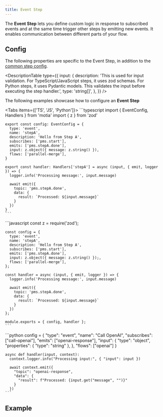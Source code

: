 ```yaml
---
title: Event Step
---
```


The **Event Step** lets you define custom logic in response to subscribed events and at the same time trigger other steps by emitting new events. It enables communication between different parts of your flow.

## Config

The following properties are specific to the Event Step, in addition to the [common step config](/docs/concepts/steps/steps#config).

<DescriptionTable
  type={{
    input: {
      description:
        'This is used for input validation. For TypeScript/JavaScript steps, it uses zod schemas. For Python steps, it uses Pydantic models. This validates the input before executing the step handler.',
      type: 'string[]',
    },
  }}
/>

The following examples showcase how to configure an **Event Step**

<Tabs  items={['TS', 'JS', 'Python']}>
  <Tab value="TS">
    ```typescript
    import { EventConfig, Handlers } from 'motia'
    import { z } from 'zod'

    export const config: EventConfig = {
      type: 'event',
      name: 'stepA',
      description: 'Hello from Step A',
      subscribes: ['pms.start'],
      emits: ['pms.stepA.done'],
      input: z.object({ message: z.string() }),
      flows: ['parallel-merge'],
    }

    export const handler: Handlers['stepA'] = async (input, { emit, logger }) => {
      logger.info('Processing message:', input.message)

      await emit({
        topic: 'pms.stepA.done',
        data: {
          result: `Processed: ${input.message}`
        }
      })
    }
    ```
  </Tab>
  <Tab value="JS">
    ```javascript
    const z = require('zod');

    const config = {
      type: 'event',
      name: 'stepA',
      description: 'Hello from Step A',
      subscribes: ['pms.start'],
      emits: ['pms.stepA.done'],
      input: z.object({ message: z.string() });,
      flows: ['parallel-merge'],
    };

    const handler = async (input, { emit, logger }) => {
      logger.info('Processing message:', input.message)

      await emit({
        topic: 'pms.stepA.done',
        data: {
          result: `Processed: ${input.message}`
        }
      })
    };

    module.exports = { config, handler };
    ```
  </Tab>
  <Tab value="Python">
    ```python
    config = {
      "type": "event",
      "name": "Call OpenAI",
      "subscribes": ["call-openai"], 
      "emits": ["openai-response"],
      "input": {
        "type": "object",
        "properties": { "type": "string" },
      },
      "flows": ["openai"]
    }

    async def handler(input, context):
      context.logger.info("Processing input:", { "input": input })

      await context.emit({
        "topic": "openai-response",
        "data": {
          "result": f"Processed: {input.get("message", "")}"
        }
      })
    ```
  </Tab>
</Tabs>

## Example
